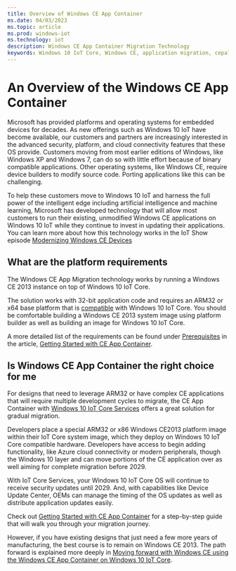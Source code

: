 ```yaml
---
title: Overview of Windows CE App Container
ms.date: 04/03/2023
ms.topic: article
ms.prod: windows-iot
ms.technology: iot
description: Windows CE App Container Migration Technology
keywords: Windows 10 IoT Core, Windows CE, application migration, cepal
---
```


# An Overview of the Windows CE App Container

Microsoft has provided platforms and operating systems for embedded devices for decades. As new offerings such as Windows 10 IoT have become available, our customers and partners are increasingly interested in the advanced security, platform, and cloud connectivity features that these OS provide. Customers moving from most earlier editions of Windows, like Windows XP and Windows 7, can do so with little effort because of binary compatible applications. Other operating systems, like Windows CE, require device builders to modify source code. Porting applications like this can be challenging.

To help these customers move to Windows 10 IoT and harness the full power of the intelligent edge including artificial intelligence and machine learning, Microsoft has developed technology that will allow most customers to run their existing, unmodified Windows CE applications on Windows 10 IoT while they continue to invest in updating their applications. You can learn more about how this technology works in the IoT Show episode [Modernizing Windows CE Devices](/Shows/Internet-of-Things-Show/Modernizing-Windows-CE-Devices)

## What are the platform requirements

The Windows CE App Migration technology works by running a Windows CE 2013 instance on top of Windows 10 IoT Core.

The solution works with 32-bit application code and requires an ARM32 or x64 base platform that is [compatible](./learn-about-hardware/socsandcustomboards.md) with Windows 10 IoT Core.
You should be comfortable building a Windows CE 2013 system image using platform builder as well as building an image for Windows 10 IoT Core.

A more detailed list of the requirements can be found under [Prerequisites](./windows-ce-app-container-getting-started.md#prerequisites) in the article, [Getting Started with CE App Container](./windows-ce-app-container-getting-started.md).

## Is Windows CE App Container the right choice for me

For designs that need to leverage ARM32 or have complex CE applications that will require multiple development cycles to migrate, the CE App Container with [Windows 10 IoT Core Services](/windows-hardware/manufacture/iot/iotcoreservicesoverview) offers a great solution for gradual migration.

Developers place a special ARM32 or x86 Windows CE2013 platform image within their IoT Core system image, which they deploy on Windows 10 IoT Core compatible hardware. Developers have access to begin adding functionality, like Azure cloud connectivity or modern peripherals, though the Windows 10 layer and can move portions of the CE application over as well aiming for complete migration before 2029.

With IoT Core Services, your Windows 10 IoT Core OS will continue to receive security updates until 2029. And, with capabilities like Device Update Center, OEMs can manage the timing of the OS updates as well as distribute application updates easily.

Check out [Getting Started with CE App Container](./windows-ce-app-container-getting-started.md) for a step-by-step guide that will walk you through your migration journey.

However, if you have existing designs that just need a few more years of manufacturing, the best course is to remain on Windows CE 2013. The path forward is explained more deeply in [Moving forward with Windows CE using the Windows CE App Container on Windows 10 IoT Core](https://techcommunity.microsoft.com/t5/internet-of-things/moving-forward-with-windows-ce-using-the-windows-ce-app/ba-p/1582360).
